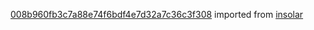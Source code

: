 [008b960fb3c7a88e74f6bdf4e7d32a7c36c3f308](https://github.com/insolar/insolar/commit/008b960fb3c7a88e74f6bdf4e7d32a7c36c3f308) imported from [insolar](https://github.com/insolar/insolar)
